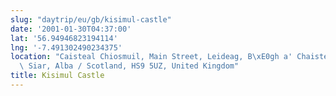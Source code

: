 ```yaml
---
slug: "daytrip/eu/gb/kisimul-castle"
date: '2001-01-30T04:37:00'
lat: '56.94946823194114'
lng: '-7.491302490234375'
location: "Caisteal Chiosmuil, Main Street, Leideag, B\xE0gh a' Chaisteil, Na h-Eileanan\
  \ Siar, Alba / Scotland, HS9 5UZ, United Kingdom"
title: Kisimul Castle
---
```



